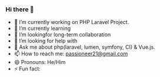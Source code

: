 ### Hi there 👋

- 🔭 I’m currently working on PHP Laravel Project.
- 🌱 I’m currently learning 
- 👯 I’m lookingfor long-term collaboration
- 🤔 I’m looking for help with 
- 💬 Ask me about php(laravel, lumen, symfony, CI) & Vue.js.
- 📫 How to reach me: passioneer21@gmail.com
- 😄 Pronouns: He/Him
- ⚡ Fun fact: 
